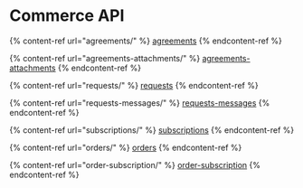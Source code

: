 # Commerce API

{% content-ref url="agreements/" %}
[agreements](agreements/)
{% endcontent-ref %}

{% content-ref url="agreements-attachments/" %}
[agreements-attachments](agreements-attachments/)
{% endcontent-ref %}

{% content-ref url="requests/" %}
[requests](requests/)
{% endcontent-ref %}

{% content-ref url="requests-messages/" %}
[requests-messages](requests-messages/)
{% endcontent-ref %}

{% content-ref url="subscriptions/" %}
[subscriptions](subscriptions/)
{% endcontent-ref %}

{% content-ref url="orders/" %}
[orders](orders/)
{% endcontent-ref %}

{% content-ref url="order-subscription/" %}
[order-subscription](order-subscription/)
{% endcontent-ref %}

